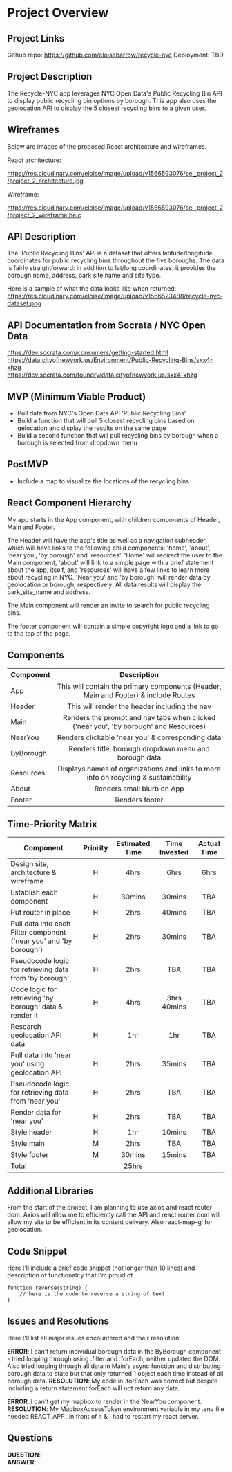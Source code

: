 # Project Overview

## Project Links
Github repo: https://github.com/eloisebarrow/recycle-nyc
Deployment: TBD

## Project Description

The Recycle-NYC app leverages NYC Open Data's Public Recycling Bin API to display public recycling bin options by borough. This app also uses the geolocation API to display the 5 closest recycling bins to a given user.

## Wireframes

Below are images of the proposed React architecture and wireframes.

React architecture:

https://res.cloudinary.com/eloise/image/upload/v1566593076/sei_project_2/project_2_architecture.jpg

Wireframe:

https://res.cloudinary.com/eloise/image/upload/v1566593076/sei_project_2/project_2_wireframe.heic

## API Description

The 'Public Recycling Bins' API is a dataset that offers latitude/longitude coordinates for public recycling bins throughout the five boroughs. The data is fairly straightforward: in addition to lat/long coordinates, it provides the borough name, address, park site name and site type.

Here is a sample of what the data looks like when returned: https://res.cloudinary.com/eloise/image/upload/v1566523488/recycle-nyc-dataset.png

## API Documentation from Socrata / NYC Open Data
https://dev.socrata.com/consumers/getting-started.html<br/>
https://data.cityofnewyork.us/Environment/Public-Recycling-Bins/sxx4-xhzg<br/>
https://dev.socrata.com/foundry/data.cityofnewyork.us/sxx4-xhzg

## MVP (Minimum Viable Product)

- Pull data from NYC's Open Data API 'Public Recycling Bins'
- Build a function that will pull 5 closest recycling bins based on gelocation and display the results on the same page
- Build a second function that will pull recycling bins by borough when a borough is selected from dropdown menu

## PostMVP

- Include a map to visualize the locations of the recycling bins

## React Component Hierarchy

My app starts in the App component, with children components of Header, Main and Footer.

The Header will have the app's title as well as a navigation subheader, which will have links to the following child components: 'home', 'about', 'near you', 'by borough' and 'resources'. 'Home' will redirect the user to the Main component, 'about' will link to a simple page with a brief statement about the app, itself, and 'resources' will have a few links to learn more about recycling in NYC. 'Near you' and 'by borough' will render data by geolocation or borough, respectively. All data results will display the park_site_name and address.


The Main component will render an invite to search for public recycling bins.

The footer component will contain a simple copyright logo and a link to go to the top of the page.

## Components

| Component | Description |
| --- | :---: |  
| App | This will contain the primary components (Header, Main and Footer) & include Routes |
| Header | This will render the header including the nav |
| Main | Renders the prompt and nav tabs when clicked ('near you', 'by borough' and Resources) |
| NearYou | Renders clickable 'near you' & corresponding data |
| ByBorough | Renders title, borough dropdown menu and borough data |
| Resources | Displays names of organizations and links to more info on recycling & sustainability |
| About | Renders small blurb on App |
| Footer | Renders footer |


## Time-Priority Matrix

| Component | Priority | Estimated Time | Time Invested | Actual Time |
| --- | :---: |  :---: | :---: | :---: |
| Design site, architecture & wireframe | H | 4hrs| 6hrs | 6hrs |
| Establish each component | H | 30mins| 30mins | TBA |
| Put router in place | H | 2hrs | 40mins | TBA |
| Pull data into each Filter component ('near you' and 'by borough') | H | 2hrs | 30mins | TBA |
| Pseudocode logic for retrieving data from 'by borough' | H | 2hrs | TBA | TBA |
| Code logic for retrieving 'by borough' data & render it | H | 4hrs | 3hrs 40mins | TBA |
| Research geolocation API data | H | 1hr | 1hr | TBA |
| Pull data into 'near you' using geolocation API | H | 2hrs | 35mins | TBA |
| Pseudocode logic for retrieving data from 'near you' | H | 2hrs | TBA | TBA |
| Render data for 'near you' | H | 2hrs | TBA | TBA |
| Style header | H | 1hr | 10mins | TBA |
| Style main | M | 2hrs | TBA | TBA |
| Style footer | M | 30mins | 15mins | TBA |
| Total |  | 25hrs |  |  |

## Additional Libraries
 From the start of the project, I am planning to use axios and react router dom. Axios will allow me to efficiently call the API and react router dom will allow my site to be efficient in its content delivery. Also react-map-gl for geolocation.

## Code Snippet

Here I'll include a brief code snippet (not longer than 10 lines) and description of functionality that I'm proud of.

```
function reverse(string) {
	// here is the code to reverse a string of text
}
```

## Issues and Resolutions
 Here I'll list all major issues encountered and their resolution.

**ERROR**: I can't return individual borough data in the ByBorough component - tried looping through using .filter and .forEach, neither updated the DOM. Also tried looping through all data in Main's async function and distributing borough data to state but that only returned 1 object each time instead of all borough data.
**RESOLUTION**: My code in .forEach was correct but despite including a return statement forEach will not return any data.

**ERROR**: I can't get my mapbox to render in the NearYou component.
**RESOLUTION**: My MapboxAccessToken environment variable in my .env file needed REACT_APP_ in front of it & I had to restart my react server.

## Questions

**QUESTION**:                               
**ANSWER**:
